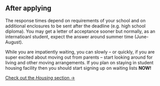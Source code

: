 ## After applying

The response times depend on requirements of your school and on additional enclosures to be sent after the deadline (e.g. high school diploma). You may get a letter of acceptance sooner but normally, as an internatioanl student, expect the answer around summer time (June-August).

While you are impatiently waiting, you can slowly – or quickly, if you are super excited about moving out from parents – start looking around for living and other moving arrangements. If you plan on staying in student housing facility then you should start signing up on waiting lists **NOW!**

[Check out the *Housing* section →](/housing)
